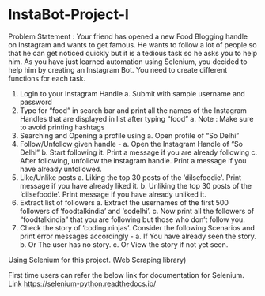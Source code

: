 # InstaBot-Project-I

Problem Statement :
Your friend has opened a new Food Blogging handle on Instagram and wants to get famous. He wants to follow a lot of people so that he can get noticed quickly but it is a tedious task so he asks you to help him. As you have just learned automation using Selenium, you decided to help him by creating an Instagram Bot.
You need to create different functions for each task.

1. Login to your Instagram Handle
    a. Submit with sample username and password
2. Type for “food” in search bar and print all the names of the Instagram Handles that are displayed in list after typing “food”
    a. Note : Make sure to avoid printing hashtags
3. Searching and Opening a profile using 
    a. Open profile of “So Delhi” 
4. Follow/Unfollow given handle - 
    a. Open the Instagram Handle of “So Delhi”
    b. Start following it. Print a message if you are already following
    c. After following, unfollow the instagram handle. Print a message if you have already unfollowed.
5. Like/Unlike posts
    a. Liking the top 30 posts of the ‘dilsefoodie'. Print message if you have already liked it.
    b. Unliking the top 30 posts of the ‘dilsefoodie’. Print message if you have already unliked it.
6. Extract list of followers
    a. Extract the usernames of the first 500 followers of ‘foodtalkindia’ and ‘sodelhi’.
    c. Now print all the followers of “foodtalkindia” that you are following but those who don’t follow you.
7. Check the story of ‘coding.ninjas’. Consider the following Scenarios and print error messages accordingly -
    a. If You have already seen the story.
    b. Or The user has no story.
    c. Or View the story if not yet seen.


Using Selenium for this project. (Web Scraping library)


First time users can refer the below link for documentation for Selenium.
Link  https://selenium-python.readthedocs.io/
